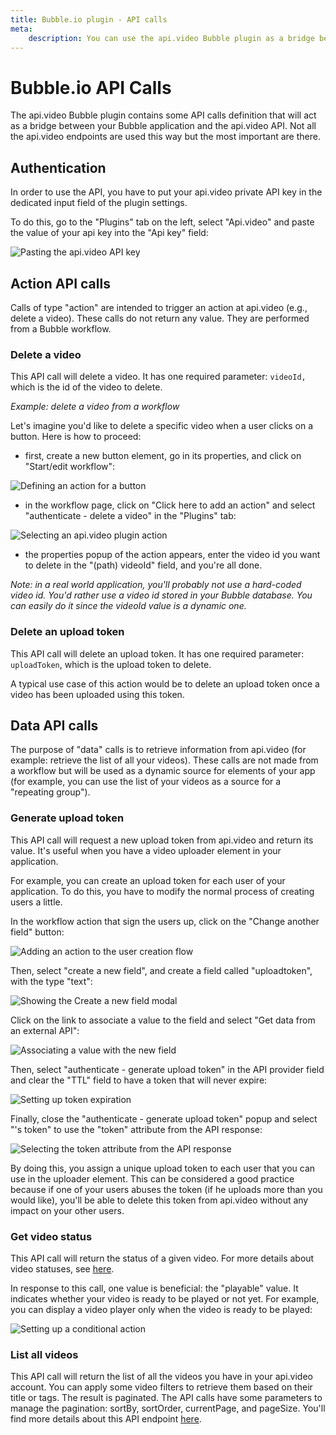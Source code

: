 ```yaml
---
title: Bubble.io plugin - API calls
meta: 
    description: You can use the api.video Bubble plugin as a bridge between your Bubble application and the api.video API.
---
```


# Bubble.io API Calls

The api.video Bubble plugin contains some API calls definition that will act as a bridge between your Bubble application and the api.video API. Not all the api.video endpoints are used this way but the most important are there. 

## Authentication

In order to use the API, you have to put your api.video private API key in the dedicated input field of the plugin settings.

To do this, go to the "Plugins" tab on the left, select "Api.video" and paste the value of your api key into the "Api key" field:

![Pasting the api.video API key](/_assets/bubbleio_2.png)

## Action API calls

Calls of type "action" are intended to trigger an action at api.video (e.g., delete a video). These calls do not return any value. They are performed from a Bubble workflow.

### Delete a video

This API call will delete a video. It has one required parameter: `videoId,` which is the id of the video to delete. 

*Example: delete a video from a workflow*

Let's imagine you'd like to delete a specific video when a user clicks on a button. Here is how to proceed:
- first, create a new button element, go in its properties, and click on "Start/edit workflow":


![Defining an action for a button](/_assets/bubbleio_9.png)

- in the workflow page, click on "Click here to add an action" and select "authenticate - delete a video" in the "Plugins" tab:


![Selecting an api.video plugin action](/_assets/bubbleio_10.png)

- the properties popup of the action appears, enter the video id you want to delete in the "(path) videoId" field, and you're all done. 

_Note: in a real world application, you'll probably not use a hard-coded video id. You'd rather use a video id stored in your Bubble database. You can easily do it since the videoId value is a dynamic one._

### Delete an upload token

This API call will delete an upload token. It has one required parameter: `uploadToken`, which is the upload token to delete. 

A typical use case of this action would be to delete an upload token once a video has been uploaded using this token. 


## Data API calls

The purpose of "data" calls is to retrieve information from api.video (for example: retrieve the list of all your videos). These calls are not made from a workflow but will be used as a dynamic source for elements of your app (for example, you can use the list of your videos as a source for a "repeating group").


### Generate upload token

This API call will request a new upload token from api.video and return its value. It's useful when you have a video uploader element in your application. 

For example, you can create an upload token for each user of your application. To do this, you have to modify the normal process of creating users a little.

In the workflow action that sign the users up, click on the "Change another field" button:


![Adding an action to the user creation flow](/_assets/bubbleio_11.png)

Then, select "create a new field", and create a field called "uploadtoken", with the type "text":


![Showing the Create a new field modal](/_assets/bubbleio_12.png)

Click on the link to associate a value to the field and select "Get data from an external API":


![Associating a value with the new field](/_assets/bubbleio_13.png)

Then, select "authenticate - generate upload token" in the API provider field and clear the "TTL" field to have a token that will never expire:



![Setting up token expiration](/_assets/bubbleio_14.png)

Finally, close the "authenticate - generate upload token" popup and select "'s token" to use the "token" attribute from the API response:

![Selecting the token attribute from the API response](/_assets/bubbleio_15.png)

By doing this, you assign a unique upload token to each user that you can use in the uploader element. This can be considered a good practice because if one of your users abuses the token (if he uploads more than you would like), you'll be able to delete this token from api.video without any impact on your other users.

### Get video status

This API call will return the status of a given video. For more details about video statuses, see [here](/reference/api/Videos#retrieve-video-status-and-details).

In response to this call, one value is beneficial: the "playable" value. It indicates whether your video is ready to be played or not yet. For example, you can display a video player only when the video is ready to be played:


![Setting up a conditional action](/_assets/bubbleio_16.png)

### List all videos

This API call will return the list of all the videos you have in your api.video account. You can apply some video filters to retrieve them based on their title or tags. The result is paginated. The API calls have some parameters to manage the pagination: sortBy, sortOrder, currentPage, and pageSize. You'll find more details about this API endpoint [here](/reference/api/Videos#list-all-video-objects).
